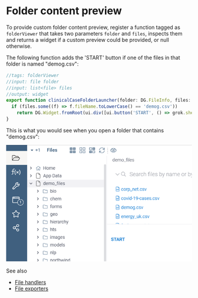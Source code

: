 <!-- TITLE: Custom folder content preview -->

# Folder content preview

To provide custom folder content preview, register a function tagged as `folderViewer` that takes two
parameters `folder` and `files`, inspects them and returns a widget if a custom preview could be provided, or null
otherwise.

The following function adds the 'START' button if one of the files in that folder is named "demog.csv":

```js
//tags: folderViewer
//input: file folder
//input: list<file> files
//output: widget
export function clinicalCaseFolderLauncher(folder: DG.FileInfo, files: DG.FileInfo[]): DG.Widget | undefined {
  if (files.some((f) => f.fileName.toLowerCase() == 'demog.csv'))
    return DG.Widget.fromRoot(ui.div([ui.button('START', () => grok.shell.info('Foo'))]));
}
```

This is what you would see when you open a folder that contains "demog.csv":

![folder-content-preview](folder-content-preview.png)

See also

* [File handlers](file-handlers.md)
* [File exporters](file-exporters.md)
